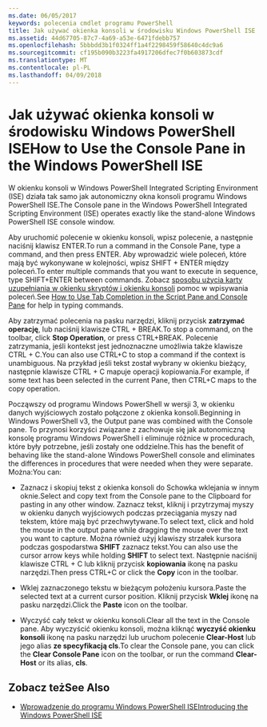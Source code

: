 ```yaml
---
ms.date: 06/05/2017
keywords: polecenia cmdlet programu PowerShell
title: Jak używać okienka konsoli w środowisku Windows PowerShell ISE
ms.assetid: 44d67705-87c7-4a69-a53e-6471fdebb757
ms.openlocfilehash: 5bbbdd3b1f0324ff1a4f2298459f58640c4dc9a6
ms.sourcegitcommit: cf195b090b3223fa4917206dfec7f0b603873cdf
ms.translationtype: MT
ms.contentlocale: pl-PL
ms.lasthandoff: 04/09/2018
---
```

# <a name="how-to-use-the-console-pane-in-the-windows-powershell-ise"></a><span data-ttu-id="4b5b4-103">Jak używać okienka konsoli w środowisku Windows PowerShell ISE</span><span class="sxs-lookup"><span data-stu-id="4b5b4-103">How to Use the Console Pane in the Windows PowerShell ISE</span></span>

<span data-ttu-id="4b5b4-104">W okienku konsoli w Windows PowerShell Integrated Scripting Environment (ISE) działa tak samo jak autonomiczny okna konsoli programu Windows PowerShell ISE.</span><span class="sxs-lookup"><span data-stu-id="4b5b4-104">The Console pane in the Windows PowerShell Integrated Scripting Environment (ISE) operates exactly like the stand-alone Windows PowerShell ISE console window.</span></span>

<span data-ttu-id="4b5b4-105">Aby uruchomić polecenie w okienku konsoli, wpisz polecenie, a następnie naciśnij klawisz ENTER.</span><span class="sxs-lookup"><span data-stu-id="4b5b4-105">To run a command in the Console Pane, type a command, and then press ENTER.</span></span> <span data-ttu-id="4b5b4-106">Aby wprowadzić wiele poleceń, które mają być wykonywane w kolejności, wpisz SHIFT + ENTER między poleceń.</span><span class="sxs-lookup"><span data-stu-id="4b5b4-106">To enter multiple commands that you want to execute in sequence, type SHIFT+ENTER between commands.</span></span> <span data-ttu-id="4b5b4-107">Zobacz [sposobu użycia karty uzupełniania w okienku skryptów i okienku konsoli](How-to-Use-Tab-Completion-in-the-Script-Pane-and-Console-Pane.md) pomoc w wpisywania poleceń.</span><span class="sxs-lookup"><span data-stu-id="4b5b4-107">See [How to Use Tab Completion in the Script Pane and Console Pane](How-to-Use-Tab-Completion-in-the-Script-Pane-and-Console-Pane.md) for help in typing commands.</span></span>

<span data-ttu-id="4b5b4-108">Aby zatrzymać polecenia na pasku narzędzi, kliknij przycisk **zatrzymać operację**, lub naciśnij klawisze CTRL + BREAK.</span><span class="sxs-lookup"><span data-stu-id="4b5b4-108">To stop a command, on the toolbar, click **Stop Operation**, or press CTRL+BREAK.</span></span> <span data-ttu-id="4b5b4-109">Polecenie zatrzymania, jeśli kontekst jest jednoznaczne umożliwia także klawisze CTRL + C.</span><span class="sxs-lookup"><span data-stu-id="4b5b4-109">You can also use CTRL+C to stop a command if the context is unambiguous.</span></span> <span data-ttu-id="4b5b4-110">Na przykład jeśli tekst został wybrany w okienku bieżący, następnie klawisze CTRL + C mapuje operacji kopiowania.</span><span class="sxs-lookup"><span data-stu-id="4b5b4-110">For example, if some text has been selected in the current Pane, then CTRL+C maps to the copy operation.</span></span>

<span data-ttu-id="4b5b4-111">Począwszy od programu Windows PowerShell w wersji 3, w okienku danych wyjściowych zostało połączone z okienka konsoli.</span><span class="sxs-lookup"><span data-stu-id="4b5b4-111">Beginning in Windows PowerShell v3, the Output pane was combined with the Console pane.</span></span> <span data-ttu-id="4b5b4-112">To przynosi korzyści związane z zachowuje się jak autonomiczną konsolę programu Windows PowerShell i eliminuje różnice w procedurach, które były potrzebne, jeśli zostały one oddzielne.</span><span class="sxs-lookup"><span data-stu-id="4b5b4-112">This has the benefit of behaving like the stand-alone Windows PowerShell console and eliminates the differences in procedures that were needed when they were separate.</span></span> <span data-ttu-id="4b5b4-113">Można:</span><span class="sxs-lookup"><span data-stu-id="4b5b4-113">You can:</span></span>

- <span data-ttu-id="4b5b4-114">Zaznacz i skopiuj tekst z okienka konsoli do Schowka wklejania w innym oknie.</span><span class="sxs-lookup"><span data-stu-id="4b5b4-114">Select and copy text from the Console pane to the Clipboard for pasting in any other window.</span></span> <span data-ttu-id="4b5b4-115">Zaznacz tekst, kliknij i przytrzymaj myszy w okienku danych wyjściowych podczas przeciągania myszy nad tekstem, które mają być przechwytywane.</span><span class="sxs-lookup"><span data-stu-id="4b5b4-115">To select text, click and hold the mouse in the output pane while dragging the mouse over the text you want to capture.</span></span> <span data-ttu-id="4b5b4-116">Można również użyj klawiszy strzałek kursora podczas gospodarstwa **SHIFT** zaznacz tekst.</span><span class="sxs-lookup"><span data-stu-id="4b5b4-116">You can also use the cursor arrow keys while holding **SHIFT** to select text.</span></span> <span data-ttu-id="4b5b4-117">Następnie naciśnij klawisze CTRL + C lub kliknij przycisk **kopiowania** ikonę na pasku narzędzi.</span><span class="sxs-lookup"><span data-stu-id="4b5b4-117">Then press CTRL+C or click the **Copy** icon in the toolbar.</span></span>

- <span data-ttu-id="4b5b4-118">Wklej zaznaczonego tekstu w bieżącym położeniu kursora.</span><span class="sxs-lookup"><span data-stu-id="4b5b4-118">Paste the selected text at a current cursor position.</span></span> <span data-ttu-id="4b5b4-119">Kliknij przycisk **Wklej** ikonę na pasku narzędzi.</span><span class="sxs-lookup"><span data-stu-id="4b5b4-119">Click the **Paste** icon on the toolbar.</span></span>

- <span data-ttu-id="4b5b4-120">Wyczyść cały tekst w okienku konsoli.</span><span class="sxs-lookup"><span data-stu-id="4b5b4-120">Clear all the text in the Console pane.</span></span> <span data-ttu-id="4b5b4-121">Aby wyczyścić okienku konsoli, można kliknąć **wyczyść okienku konsoli** ikonę na pasku narzędzi lub uruchom polecenie **Clear-Host** lub jego alias **ze specyfikacją cls**.</span><span class="sxs-lookup"><span data-stu-id="4b5b4-121">To clear the Console pane, you can click the **Clear Console Pane** icon on the toolbar, or run the command **Clear-Host** or its alias, **cls**.</span></span>

## <a name="see-also"></a><span data-ttu-id="4b5b4-122">Zobacz też</span><span class="sxs-lookup"><span data-stu-id="4b5b4-122">See Also</span></span>

- [<span data-ttu-id="4b5b4-123">Wprowadzenie do programu Windows PowerShell ISE</span><span class="sxs-lookup"><span data-stu-id="4b5b4-123">Introducing the Windows PowerShell ISE</span></span>](Introducing-the-Windows-PowerShell-ISE.md)
